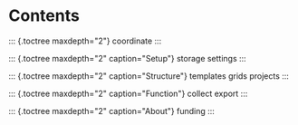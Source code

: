 Contents
========

::: {.toctree maxdepth="2"}
coordinate
:::

::: {.toctree maxdepth="2" caption="Setup"}
storage settings
:::

::: {.toctree maxdepth="2" caption="Structure"}
templates grids projects
:::

::: {.toctree maxdepth="2" caption="Function"}
collect export
:::

::: {.toctree maxdepth="2" caption="About"}
funding
:::
